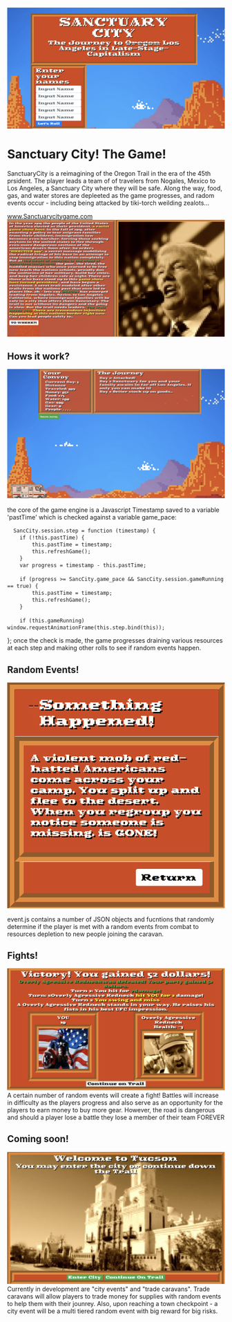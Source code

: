 ![alt text](https://github.com/mckiernantim/SancCity/blob/master/images/title_img.png)
# Sanctuary City!  The Game!
SanctuaryCity is a reimagining of the Oregon Trail in the era of the 45th prsident.  The player leads a team of of travelers from Nogales, Mexico to Los Angeles, a Sanctuary City where they will be safe.  Along the way, food, gas, and water stores are depleeted as the game progresses, and radom events occur - including being attacked by tiki-torch weilding zealots...


 www.Sanctuarycitygame.com
![alt text](https://github.com/mckiernantim/SancCity/blob/master/images/trump_img.png)


## Hows it work?
 ![alt text](https://github.com/mckiernantim/SancCity/blob/master/images/journey_img.png)

the core of the game engine is a Javascript Timestamp saved to a variable 'pastTime' which is checked against a variable game_pace:

      SancCity.session.step = function (timestamp) {
        if (!this.pastTime) {
            this.pastTime = timestamp;
            this.refreshGame();
        }
        var progress = timestamp - this.pastTime;

        if (progress >= SancCity.game_pace && SancCity.session.gameRunning == true) {
            this.pastTime = timestamp;
            this.refreshGame();
        }

        if (this.gameRunning) window.requestAnimationFrame(this.step.bind(this));

};
  once the check is made, the game progresses draining various resources at each step and making other rolls to see if random events happen.
 
  

## Random Events!
![alt text](https://github.com/mckiernantim/SancCity/blob/master/images/event_img.png)

event.js contains a number of JSON objects and fucntions that randomly determine if the player is met with a random events from combat to resources depletion to new people joining the caravan.


## Fights!
![alt text](https://github.com/mckiernantim/SancCity/blob/master/images/fight_img.png)
A certain number of random events will create a fight!  Battles will increase in difficulty as the players progress and also serve as an opportunity for the players to earn money to buy more gear.  However, the road is dangerous and should a player lose a battle they lose a member of their team FOREVER


## Coming soon!
 ![alt text](https://github.com/mckiernantim/SancCity/blob/master/images/tucson_img.png)
Currently in development are "city events" and "trade caravans".  Trade caravans will allow players to trade money for supplies with random events to help them with their jounrey.  Also, upon reaching a town checkpoint - a city event will be a multi tiered random event with big reward for big risks.

